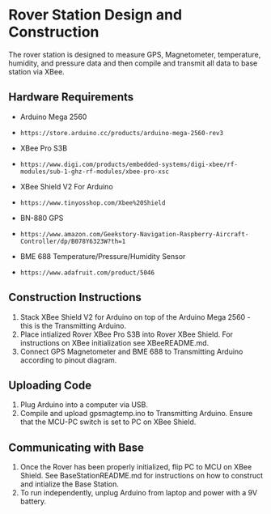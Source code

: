 # Rover Station Design and Construction
The rover station is designed to measure GPS, Magnetometer, temperature, humidity, and pressure data and then compile and transmit all data to base station via XBee.
## Hardware Requirements
- Arduino Mega 2560
-     https://store.arduino.cc/products/arduino-mega-2560-rev3
- XBee Pro S3B
-     https://www.digi.com/products/embedded-systems/digi-xbee/rf-modules/sub-1-ghz-rf-modules/xbee-pro-xsc
- XBee Shield V2 For Arduino
-     https://www.tinyosshop.com/Xbee%20Shield
- BN-880 GPS
-     https://www.amazon.com/Geekstory-Navigation-Raspberry-Aircraft-Controller/dp/B078Y6323W?th=1
- BME 688 Temperature/Pressure/Humidity Sensor
-     https://www.adafruit.com/product/5046

## Construction Instructions
1. Stack XBee Shield V2 for Arduino on top of the Arduino Mega 2560 - this is the Transmitting Arduino.
2. Place intialized Rover XBee Pro S3B into Rover XBee Shield. For instructions on XBee initialization see XBeeREADME.md.
3. Connect GPS Magnetometer and BME 688 to Transmitting Arduino according to pinout diagram.
## Uploading Code
1. Plug Arduino into a computer via USB.
2. Compile and upload gpsmagtemp.ino to Transmitting Arduino. Ensure that the MCU-PC switch is set to PC on XBee Shield.
## Communicating with Base
1. Once the Rover has been properly initialized, flip PC to MCU on XBee Shield. See BaseStationREADME.md for instructions on how to construct and intialize the Base Station.
2. To run independently, unplug Arduino from laptop and power with a 9V battery.
